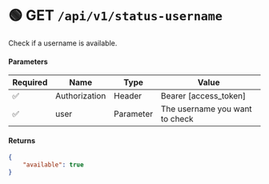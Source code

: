 # 🟢 GET `/api/v1/status-username`
Check if a username is available.

#### Parameters
| Required | Name | Type | Value |
|----------|------|------|-------|
| ✅ | Authorization | Header | Bearer [access_token] |
| ✅ | user | Parameter | The username you want to check |

#### Returns
```json
{
    "available": true
}
```